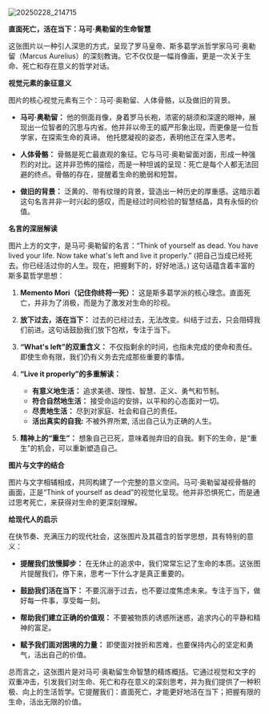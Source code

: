 ![20250228_214715](_res/20250228_214715.jpg)

**直面死亡，活在当下：马可·奥勒留的生命智慧**

这张图片以一种引人深思的方式，呈现了罗马皇帝、斯多葛学派哲学家马可·奥勒留（Marcus Aurelius）的深刻教诲。它不仅仅是一幅肖像画，更是一次关于生命、死亡和存在意义的哲学对话。

**视觉元素的象征意义**

图片的核心视觉元素有三个：马可·奥勒留、人体骨骼，以及做旧的背景。

*   **马可·奥勒留：** 他的侧面肖像，身着罗马长袍，浓密的胡须和深邃的眼神，展现出一位智者的沉思与内省。他并非以帝王的威严形象出现，而更像是一位哲学家，在探索生命的真谛。 他托腮凝视的姿态，表明他正在深入思考。

*   **人体骨骼：** 骨骼是死亡最直观的象征。它与马可·奥勒留面对面，形成一种强烈的对比。这并非恐怖的描绘，而是一种坦诚的呈现：死亡是每个人都无法回避的终点。骨骼的存在，提醒着生命的脆弱和短暂。

*   **做旧的背景：** 泛黄的、带有纹理的背景，营造出一种历史的厚重感。这暗示着这句名言并非一时兴起的感叹，而是经过时间检验的智慧结晶，具有永恒的价值。

**名言的深层解读**

图片上方的文字，是马可·奥勒留的名言：“Think of yourself as dead. You have lived your life. Now take what's left and live it properly.” (把自己当成已经死去。你已经活过你的人生。现在，把握剩下的，好好地活。) 这句话蕴含着丰富的斯多葛哲学思想：

1.  **Memento Mori（记住你终将一死）：** 这是斯多葛学派的核心理念。直面死亡，并非为了消极，而是为了激发对生命的珍视。

2.  **放下过去，活在当下：** 过去的已经过去，无法改变。纠结于过去，只会阻碍我们前进。这句话鼓励我们放下包袱，专注于当下。

3.  **“What's left”的双重含义：** 不仅指剩余的时间，也指未完成的使命和责任。即使生命有限，我们仍有义务去完成那些重要的事情。

4.  **“Live it properly”的多重解读：**
    *   **有意义地生活：** 追求美德、理性、智慧、正义、勇气和节制。
    *   **符合自然地生活：** 接受命运的安排，以平和的心态面对一切。
    *   **尽责地生活：** 尽到对家庭、社会和自己的责任。
    *    **活出真实的自我:** 不被外界所累, 活出自己认为正确的人生。

5.  **精神上的“重生”：** 想象自己已死，意味着抛弃旧的自我。剩下的生命，是“重生”的机会，可以重新塑造自己。

**图片与文字的结合**

图片与文字相辅相成，共同构建了一个完整的意义空间。马可·奥勒留凝视骨骼的画面，正是“Think of yourself as dead”的视觉化呈现。他并非恐惧死亡，而是通过思考死亡，来获得对生命的更深刻理解。

**给现代人的启示**

在快节奏、充满压力的现代社会，这张图片及其蕴含的哲学思想，具有特别的意义：

*   **提醒我们放慢脚步：** 在无休止的追求中，我们常常忘记了生命的本质。这张图片提醒我们，停下来，思考一下什么才是真正重要的。

*   **鼓励我们活在当下：** 不要沉溺于过去，也不要过度焦虑未来。专注于当下，做好每一件事，享受每一刻。

*   **帮助我们建立正确的价值观：** 不要被物质的诱惑所迷惑，追求内心的平静和精神的富足。

*   **赋予我们面对困境的力量：** 即使面对挫折和苦难，也要保持内心的坚定和勇气，活出自己的价值。

总而言之，这张图片是对马可·奥勒留生命智慧的精炼概括。它通过视觉和文字的双重冲击，引发我们对生命、死亡和存在意义的深刻思考，并为我们提供了一种积极、向上的生活哲学。它提醒我们：直面死亡，才能更好地活在当下；把握有限的生命，活出无限的价值。
